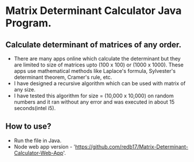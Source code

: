 # Matrix Determinant Calculator Java Program.
## Calculate determinant of matrices of any order.
* There are many apps online which calculate the determinant but they are limited to size of matrices upto (100 x 100) or (1000 x 1000). These apps use mathematical methods like Laplace's formula, Sylvester's determinant theorem, Cramer's rule, etc.
* I have designed a recursive algorithm which can be used with matrix of any size.
* I have tested this algorithm for size = (10,000 x 10,000) on random numbers and it ran without any error and was executed in about 15 seconds(intel i5).

## How to use?
* Run the file in Java.
* Node web app version - 'https://github.com/redb17/Matrix-Determinant-Calculator-Web-App'.
